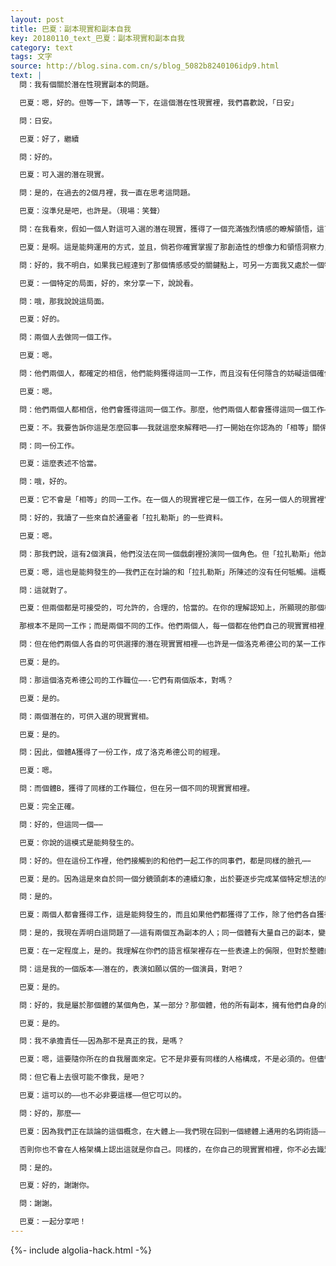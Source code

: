 ```yaml
---
layout: post
title: 巴夏：副本現實和副本自我
key: 20180110_text_巴夏：副本現實和副本自我
category: text
tags: 文字
source: http://blog.sina.com.cn/s/blog_5082b8240106idp9.html
text: |
  問：我有個關於潛在性現實副本的問題。

  巴夏：嗯，好的。但等一下，請等一下，在這個潛在性現實裡，我們喜歡說，「日安」

  問：日安。

  巴夏：好了，繼續

  問：好的。

  巴夏：可入選的潛在現實。

  問：是的，在過去的2個月裡，我一直在思考這問題。

  巴夏：沒準兒是吧，也許是。（現場：笑聲）

  問：在我看來，假如一個人對這可入選的潛在現實，獲得了一個充滿強烈情感的瞭解領悟，這了悟會事實上準許他們獲得控制局勢的選擇能力，進而他們會超越，相信他們自己創造著——在各種關聯關係中，或者工作中的——他們自己的現實實相，有鑑於此，甚至於他們能夠為他們自己去構建他們自己的世界。

  巴夏：是啊。這是能夠運用的方式，並且，倘若你確實掌握了那創造性的想像力和領悟洞察力，觀看到它怎麼會如此這般的，那麼對你來說，它就確實能夠如此這般。

  問：好的，我不明白，如果我已經達到了那個情感感受的關鍵點上，可另一方面我又處於一個特定的局面

  巴夏：一個特定的局面，好的，來分享一下，說說看。

  問：哦，那我說說這局面。

  巴夏：好的。

  問：兩個人去做同一個工作。

  巴夏：嗯。

  問：他們兩個人，都確定的相信，他們能夠獲得這同一工作，而且沒有任何隱含的妨礙這個確信的其他事項，也就是說，不存在「他們不打算獲得這工作」的隱含議程。

  巴夏：嗯。

  問：他們兩個人都相信，他們會獲得這同一個工作。那麼，他們兩個人都會獲得這同一個工作——事實是這樣嗎？

  巴夏：不。我要告訴你這是怎麼回事——我就這麼來解釋吧——打一開始在你認為的「相等」關係上就有一個謬誤：在第一句表述裡。重複你說的第一句陳述。兩個人確定的選擇了什麼？

  問：同一份工作。

  巴夏：這麼表述不恰當。

  問：哦，好的。

  巴夏：它不會是「相等」的同一工作。在一個人的現實裡它是一個工作，在另一個人的現實裡它是另一個工作。它們也許會相似類似，它們也許看上去是相等的一樣的，但他們是在兩個不同的現實實相裡，因此他們必定是兩份不同的工作。

  問：好的，我讀了一些來自於通靈者「拉扎勒斯」的一些資料。

  巴夏：嗯。

  問：那我們說，這有2個演員，他們沒法在同一個戲劇裡扮演同一個角色。但「拉扎勒斯」他說，一體中的某一個體會扮演它，但他也會看到其他人沒扮演它。而另一方面，其他人都會看到他們自己正在扮演這角色，而他們之外的其他人沒扮演這角色

  巴夏：嗯，這也是能夠發生的——我們正在討論的和「拉扎勒斯」所陳述的沒有任何牴觸。這概念是單純的說明，有兩個不同的劇情腳本，兩個不同的體驗效果和感受，正在被描繪和運行的兩個不同的結局和出路。

  問：這就對了。

  巴夏：但兩個都是可接受的，可允許的，合理的，恰當的。在你的理解認知上，所顯現的那個概念，也即兩個人正在競爭同一個工作，這想法內在它本身，就是虛妄的錯覺，我們希望你首先去認清這一謬誤。

  那根本不是同一工作；而是兩個不同的工作。他們兩個人，每一個都在他們自己的現實實相裡，各自構建了屬於他們自己的——那個工作的各自版本。無論他們是否獲得這工作，無論他們是否看到其他人獲得了這份工作，對他們來說，依然都是屬於他們各自獨一無二的現實實相，無拘於其他人，在（其他人）他們各自的實相裡體驗什麼。

  問：但在他們兩個人各自的可供選擇的潛在現實實相裡——也許是一個洛克希德公司的某一工作職位，這職位是開放性的，未確定的⋯

  巴夏：是的。

  問：那這個洛克希德公司的工作職位——-它們有兩個版本，對嗎？

  巴夏：是的。

  問：兩個潛在的，可供入選的現實實相。

  巴夏：是的。

  問：因此，個體A獲得了一份工作，成了洛克希德公司的經理。

  巴夏：嗯。

  問：而個體B，獲得了同樣的工作職位，但在另一個不同的現實實相裡。

  巴夏：完全正確。

  問：好的，但這同一個⋯⋯

  巴夏：你說的這模式是能夠發生的。

  問：好的。但在這份工作裡，他們接觸到的和他們一起工作的同事們，都是同樣的臉孔⋯⋯

  巴夏：是的。因為這是來自於同一個分鏡頭劇本的連續幻象，出於要逐步完成某個特定想法的細節扮演，那這是必要的，但另一方面，甚至於，這樣的方式也不是必須的。（他們兩個所接觸到的同事們不必有同樣的面孔）你事實上必須得去瞭解在最後部分，在結局和出路上，有多大的開放度。但話又說回來，這模式是能夠發生的，或者說，他們構建的劇情方案，給其中一個人的分鏡頭腳本是另一人出場來獲得他們的工作——他們也會以這樣的方式來構造它。

  問：是的。

  巴夏：兩個人都會獲得工作，這是能夠發生的，而且如果他們都獲得了工作，除了他們各自獲得了這份工作外，他們不會看到有任何異常，也許，兩個人都發現另一個人出場卻沒能得到那工作。但是他們不必知道，另一個人可以在他們的現實實相裡獲得了這份工作，而這對其中任何一個人來說，他們看上去似乎，有另一個人登場而沒能獲得那工作。

  問：是的，我現在弄明白這問題了——這有兩個互為副本的人；同一個體有大量自己的副本，變體版本。

  巴夏：在一定程度上，是的。我理解在你們的語言框架裡存在一些表達上的侷限，但對於整體的含義指向和目的宗旨來說，這麼表達是可以的。

  問：這是我的一個版本——潛在的，表演如願以償的一個演員，對吧？

  巴夏：是的。

  問：好的，我是屬於那個體的某個角色，某一部分？那個體，他的所有副本，擁有他們自身的體驗和想法嗎？

  巴夏：是的。

  問：我不承擔責任——因為那不是真正的我，是嗎？

  巴夏：嗯，這要隨你所在的自我層面來定。它不是非要有同樣的人格構成，不是必須的。但儘管如此，你們是同一「意識」，是的。

  問：但它看上去很可能不像我，是吧？

  巴夏：這可以的——也不必非要這樣——但它可以的。

  問：好的，那麼⋯⋯

  巴夏：因為我們正在談論的這個概念，在大體上——我們現在回到一個總體上通用的名詞術語——當你們用你們的語言框架討論時，你們總體上通用的術語是「候選的替補自我」，「可供選擇的替補現實」，而你正涉及的概念，是屬於在其他那些現實實相裡，那些其他的「你」，既然你正提到這概念，那麼某個人你會認出來，他作為你自己，在這裡是與你並行的，籠統上說，是的，那個人看上去很像你，和你很相似。

  否則你也不會在人格架構上認出這就是你自己。同樣的，在你自己的現實實相裡，你不必去識別確認和你同時期，同時代的，屬於同一超靈的這些副本，這是同一自我，同一個超靈的各個部分，儘管看上去好像是其他人，但依然是你，以另一種形式罷了。這能明白嗎？

  問：是的。

  巴夏：好的，謝謝你。

  問：謝謝。

  巴夏：一起分享吧！
---
```


{%- include algolia-hack.html -%}
